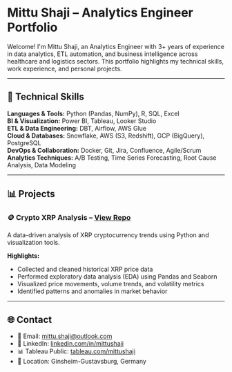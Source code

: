 # Mittu Shaji – Analytics Engineer Portfolio

Welcome! I'm Mittu Shaji, an Analytics Engineer with 3+ years of experience in data analytics, ETL automation, and business intelligence across healthcare and logistics sectors. This portfolio highlights my technical skills, work experience, and personal projects.

---

## 🧠 Technical Skills

**Languages & Tools:** Python (Pandas, NumPy), R, SQL, Excel  
**BI & Visualization:** Power BI, Tableau, Looker Studio  
**ETL & Data Engineering:** DBT, Airflow, AWS Glue  
**Cloud & Databases:** Snowflake, AWS (S3, Redshift), GCP (BigQuery), PostgreSQL  
**DevOps & Collaboration:** Docker, Git, Jira, Confluence, Agile/Scrum  
**Analytics Techniques:** A/B Testing, Time Series Forecasting, Root Cause Analysis, Data Modeling

---

## 📊 Projects

### 🪙 Crypto XRP Analysis – [View Repo](https://github.com/mittushaji25/crypto-xrp-analysis)
A data-driven analysis of XRP cryptocurrency trends using Python and visualization tools.

**Highlights:**
- Collected and cleaned historical XRP price data
- Performed exploratory data analysis (EDA) using Pandas and Seaborn
- Visualized price movements, volume trends, and volatility metrics
- Identified patterns and anomalies in market behavior

---

## 🌐 Contact

- 📧 Email: mittu.shaji@outlook.com  
- 🔗 LinkedIn: [linkedin.com/in/mittushaji](https://linkedin.com/in/mittushaji)  
- 📊 Tableau Public: [tableau.com/mittushaji](https://tableau.com/mittushaji)  
- 📍 Location: Ginsheim-Gustavsburg, Germany
